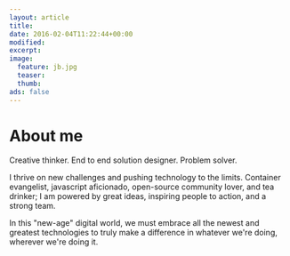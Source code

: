 ```yaml
---
layout: article
title:
date: 2016-02-04T11:22:44+00:00
modified:
excerpt:
image:
  feature: jb.jpg
  teaser:
  thumb:
ads: false
---
```


# About me

Creative thinker. End to end solution designer. Problem solver.

I thrive on new challenges and pushing technology to the limits. Container evangelist, javascript aficionado, open-source community lover, and tea drinker; I am powered by great ideas, inspiring people to action, and a strong team.

In this "new-age" digital world, we must embrace all the newest and greatest technologies to truly make a difference in whatever we're doing, wherever we're doing it.
